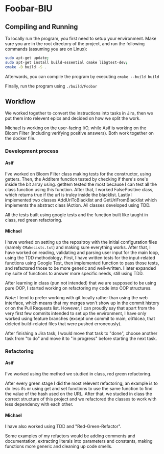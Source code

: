# Foobar-BIU

## Compiling and Running
To locally run the program, you first need to setup your environment. Make sure you are in the root directory of the project, and run the following commands (assuming you are on Linux):
```bash
sudo apt-get update;
sudo apt-get install build-essential cmake libgtest-dev;
cmake -B build -S .
```

Afterwards, you can compile the program by executing `cmake --build build`

Finally, run the program using `./build/Foobar`

## Workflow
We worked together to convert the instructions into tasks in Jira, then we put them into relevent epics and decided on how we split the work.

Michael is working on the user-facing I/O, while Asif is working on the Bloom Filter (including verifying positive answers). Both work together on the docker file.

### Development process
#### Asif
I've worked on Bloom Filter class making tests for the constructor, using getters. Then, the AddItem function tested by checking if there's one's inside
the bit array using. getItem tested the most because I can test all the class function using this function.
After that, I worked FalsePositive class, which returns true if the url is truley inside the blacklist.
Lastly I implemented two classes AddUrlToBlacklist and GetUrlFromBlacklist which implements the abstract class IAction.
All classes developed using TDD.

All the tests built using google tests and the function built like taught in class, red green refactoring.

#### Michael
I have worked on setting up the repositroy with the initial configuration files (namely `CMakeLists.txt`) and making sure everything works. After that, I have worked on reading, validating and parsing user input for the main loop, using the TDD methodology. First, I have written tests for the input-related functions using Google Test, then implemented function to pass those tests, and refactored those to be more generic and well-written. I later expanded my suite of functions to answer more specific needs, still using TDD.

After learning in class (pun not intended) that we are supposed to be using pure OOP, I started working on refactoring my code into OOP structures.

*Note:* I tend to prefer working with git locally rather than using the web interface, which means that my merges won't show up in the commit history or on the Pull Requests list. However, I can proudly say that apart from the very first few commits intended to set up the environment, I have only worked using feature branches (except one commit to main, c61dcea, that deleted build-related files that were pushed erroneously).

After finishing a Jira task, I would move that task to "done", choose another task from "to do" and move it to "in progress" before starting the next task.

### Refactoring
#### Asif
I've worked using the method we studied in class, red green refactoring.

After every green stage I did the most relevent refactoring, an example is to do less ifs or using get and set functions to use the same function to
find the value of the hash used on the URL. After that, we studied in class the correct structure of this project and we refactored the classes to 
work with less dependency with each other.

#### Michael
I have also worked using TDD and "Red-Green-Refactor".

Some examples of my refactors would be adding comments and documentation, extracting literals into parameters and constants, making functions more generic and cleaning up code smells.
